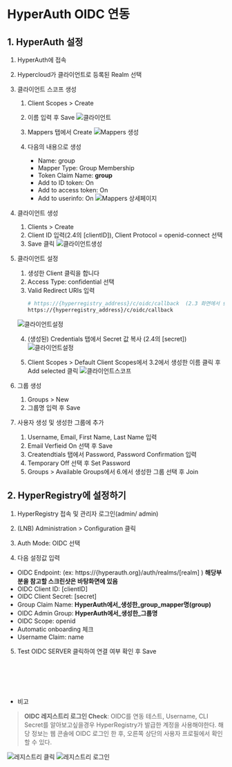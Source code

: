 # HyperAuth OIDC 연동



## 1. HyperAuth 설정
    
1. HyperAuth에 접속
   
2. Hypercloud가 클라이언트로 등록된 Realm 선택 

3. 클라이언트 스코프 생성

   1. Client Scopes > Create
   2. 이름 입력 후 Save
    ![클라이언트](client.png)
    
   3. Mappers 탭에서 Create
    ![Mappers 생성](Mappers.png)
    
   4. 다음의 내용으로 생성
      - Name: group
      - Mapper Type: Group Membership
      - Token Claim Name: **group**
      - Add to ID token: On
      - Add to access token: On
      - Add to userinfo: On
    ![Mappers 상세페이지](Mappers2.png)
    
    
4. 클라이언트 생성

   1. Clients > Create
   2. Client ID 입력(2.4의 [clientID]), Client Protocol = openid-connect 선택 
   3. Save 클릭
    ![클라이언트생성](create_client.png)
    
5. 클라이언트 설정
   1. 생성한 Client 클릭을 합니다
   2. Access Type: confidential 선택
   3. Valid Redirect URIs 입력 
      ```bash
      # https://{hyperregistry_address}/c/oidc/callback  (2.3 화면에서 save 버튼 위에 나타난 URL)
      https://{hyperregistry_address}/c/oidc/callback 
      ```
   ![클라이언트설정](setting_client.png)
   
   4. (생성된) Credentials 탭에서 Secret 값 복사 (2.4의 [secret])
   ![클라이언트설정](setting_client2.png)
   
   5. Client Scopes > Default Client Scopes에서 3.2에서 생성한 이름 클릭 후 Add selected 클릭 
   ![클라이언트스코프](Default_Client_Scopes.png)
   
6. 그룹 생성

   1. Groups > New
   2. 그룹명 입력 후 Save

7. 사용자 생성 및 생성한 그룹에 추가

   1. Username, Email, First Name, Last Name 입력 
   2. Email Verfieid On 선택 후 Save
   3. Createndtials 탭에서 Password, Password Confirmation 입력
   4. Temporary Off 선택 후 Set Password
   5. Groups > Available Groups에서 6.에서 생성한 그룹 선택 후 Join


## 2. HyperRegistry에 설정하기

1. HyperRegistry 접속 및 관리자 로그인(admin/ admin)
   
2. (LNB) Administration > Configuration 클릭
   
3. Auth Mode: OIDC 선택
   
4. 다음 설정값 입력

- OIDC Endpoint: (ex: https://{hyperauth.org}/auth/realms/[realm] ) **해당부분을 참고할 스크린샷은 바탕화면에 있음**
- OIDC Client ID: [clientID]
- OIDC Client Secret: [secret]
- Group Claim Name: **HyperAuth에서_생성한_group_mapper명(group)**
- OIDC Admin Group: **HyperAuth에서_생성한_그룹명**
- OIDC Scope: openid
- Automatic onboarding 체크
- Username Claim: name

5. Test OIDC SERVER 클릭하여 연결 여부 확인 후 Save


<br><br><br><br>
- 비고

> **OIDC 레지스트리 로그인 Check**: OIDC를 연동 테스트, Username, CLI Secret를 알아보고싶을경우
  HyperRegistry가 발급한 계정을 사용해야한다. 해당 정보는 웹 콘솔에 OIDC 로그인 한 후, 오른쪽 상단의 사용자 프로필에서 확인할 수 있다. 

![레지스트리 클릭](OIDC_CLICK.png)
![레지스트리 로그인](user_profile.png)

